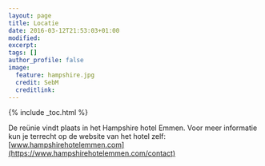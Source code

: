 ```yaml
---
layout: page
title: Locatie
date: 2016-03-12T21:53:03+01:00
modified:
excerpt:
tags: []
author_profile: false
image:
  feature: hampshire.jpg
  credit: SebM
  creditlink: 
---
```


{% include _toc.html %}

De reünie vindt plaats in het Hampshire hotel Emmen. Voor meer informatie kun je terrecht op de website van het hotel zelf: [www.hampshirehotelemmen.com](https://www.hampshirehotelemmen.com/contact)

